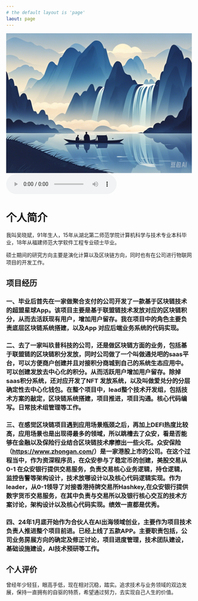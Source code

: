 ```yaml
---
# the default layout is 'page'
laout: page
---
```

![描述图片](/asset/img/1.png)
<audio controls autoplay>
  <source src="/asset/mp3/a2.mp3" type="audio/mpeg">
</audio>
# 个人简介 

我叫吴晓斌，91年生人，15年从湖北第二师范学院计算机科学与技术专业本科毕业，18年从福建师范大学软件工程专业硕士毕业。

硕士期间的研究方向主要是演化计算以及区块链方向，同时也有在公司进行物联网项目的开发工作。



## 项目经历

### 一、毕业后首先在一家做聚合支付的公司开发了一款基于区块链技术的超盟星球App。该项目主要是基于联盟链技术发放对应的区块链积分，从而去活跃现有用户，增加用户留存。我在项目中的角色主要负责底层区块链系统搭建，以及App 对应后端业务系统的代码实现。



### 二、去了一家叫玖昔科技的公司，还是做区块链方面的业务，包括基于联盟链的区块链积分发放，同时公司做了一个叫做通兑吧的saas平台，可以方便商户创建并且对接积分商城到自己的系统生态应用中。可以创建发放去中心化的积分。从而活跃用户增加用户留存。除掉saas积分系统，还对应开发了NFT 发放系统，以及叫做爱兑分的分层确定性去中心化钱包。在整个项目中，lead整个技术开发组，包括技术方案的敲定，区块链系统搭建，项目推进，项目沟通。核心代码编写。日常技术组管理等工作。



### 三、在感觉区块链项目遇到应用场景瓶颈之后，再加上DEFI热度比较高，应用场景也是出现得最多的领域，所以跳槽去了众安，看是否能够在金融以及保险行业结合区块链技术摩擦出一些火花。众安保险（<https://www.zhongan.com/>）是一家港股上市的公司。在这个过程当中，作为资深程序员，在众安参与了稳定币的创建，美股交易从0-1 在众安银行提供交易服务，负责交易核心业务逻辑，持仓逻辑，监控告警等架构设计，技术放哪设计以及核心代码逻辑实现。作为leader，从0-1领导了对接香港持牌交易所Hashkey,在众安银行提供数字货币交易服务，在其中负责与交易所以及银行核心交互的技术方案讨论，架构设计以及核心代码实现。绩效一直都是优秀。



### 四、24年1月底开始作为合伙人在AI出海领域创业，主要作为项目技术负责人推进整个项目前进。已经上线了五款APP。主要职责包括，公司业务房展方向的确定及修正讨论，项目进度管理，技术团队建设，基础设施建设，AI技术预研等工作。





## 个人评价

曾经年少轻狂，眼高手低，现在相对沉稳，踏实。追求技术与业务领域的双边发展，保持一直拥有的自驱的特质，希望通过努力，去实现自己人生的价值。



